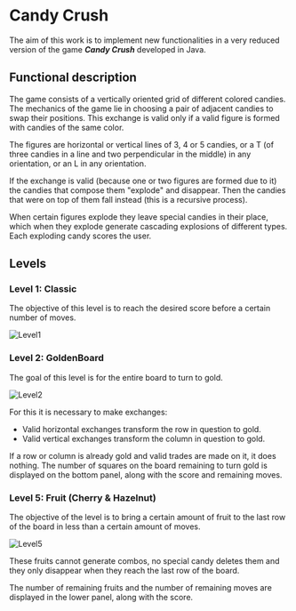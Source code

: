 # Candy Crush

The aim of this work is to implement new functionalities in a very reduced version of the game **_Candy Crush_** developed in Java.

## Functional description

The game consists of a vertically oriented grid of different colored candies. The mechanics of the game lie in choosing a pair of adjacent candies to swap their positions. This exchange is valid only if a valid figure is formed with candies of the same color.

The figures are horizontal or vertical lines of 3, 4 or 5 candies, or a T (of three candies in a line and two perpendicular in the middle) in any orientation, or an L in any orientation.

If the exchange is valid (because one or two figures are formed due to it) the candies that compose them "explode" and disappear. Then the candies that were on top of them fall instead (this is a recursive process).

When certain figures explode they leave special candies in their place, which when they explode generate cascading explosions of different types. Each exploding candy scores the user.

## Levels

### Level 1: Classic   
The objective of this level is to reach the desired score before a certain number of moves.

![Level1](https://media.giphy.com/media/UohbAYIuTuiztcbKpK/giphy.gif)

### Level 2: GoldenBoard
The goal of this level is for the entire board to turn to gold.

![Level2](https://media.giphy.com/media/VFgd2b8XDXeHDzqNar/giphy.gif)
 
For this it is necessary to make exchanges:
- Valid horizontal exchanges transform the row in question to gold.
- Valid vertical exchanges transform the column in question to gold.

If a row or column is already gold and valid trades are made on it, it does nothing. The number of squares on the board remaining to turn gold is displayed on the bottom panel, along with the score and remaining moves.

### Level 5: Fruit (Cherry & Hazelnut)

The objective of the level is to bring a certain amount of fruit to the last row of the board in less than a certain amount of moves.

![Level5](https://media.giphy.com/media/c5e2L8WZyDTrwJKfld/giphy.gif)

These fruits cannot generate combos, no special candy deletes them and they only disappear when they reach the last row of the board.

The number of remaining fruits and the number of remaining moves are displayed in the lower panel, along with the score.